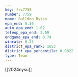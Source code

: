 ```yaml
---
key: frc7759
number: 7759
name: Bulldog Bytes
epa_end: 5.36
auto_epa_end: 1.02
teleop_epa_end: 3.59
endgame_epa_end: 0.74
winrate: 0.25
district_epa_rank: 1653
district_epa_percentile: 0.0822
type: Team
---
```

[[2024nysu]]
